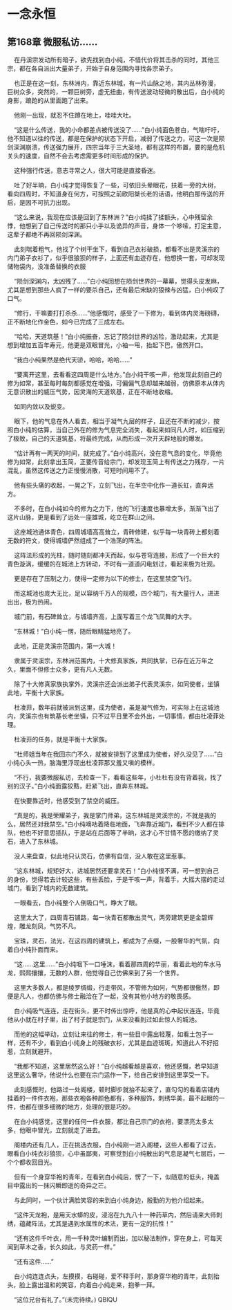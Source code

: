 # 一念永恒 
 ## 第168章 微服私访……
     在丹溪宗发动所有暗子，欲先找到白小纯，不惜代价将其击杀的同时，其他三宗，都在各自派出大量弟子，开始于自身范围内寻找各宗弟子。

    也正是在这一刻，东林洲内，靠近东林城，有一片山脉之地，其内丛林弥漫，巨树众多，突然的，一颗巨树旁，虚无扭曲，有传送波动轻微的散出后，白小纯的身影，踉跄的从里面跑了出来。

    他刚一出现，就忍不住蹲在地上，哇哇大吐。

    “这是什么传送，我的小命都差点被传送没了……”白小纯面色苍白，气喘吁吁，他不知道以往的传送，都是在保护的状态下开启，减弱了传送之力，可这一次是陨剑深渊崩溃，传送强力展开，四宗当年于三大圣地，都有这样的布置，要的是危机关头的速度，自然不会去考虑需更多时间形成的保护。

    这种强行传送，意志寻常之人，很大可能是直接昏迷。

    吐了好半晌，白小纯才觉得恢复了一些，可依旧头晕眼花，扶着一旁的大树，看向四周时，不知道身在何方，可按照之前欧阳桀长老的话语，他明白那传送的开启，是因不可抗力出现。

    “这么来说，我现在应该是回到了东林洲？”白小纯揉了揉额头，心中残留余悸，他想到了自己传送时的那只小手以及诡异的声音，身体一个哆嗦，打定主意，这辈子都绝不再回陨剑深渊。

    此刻喘着粗气，他找了个树干坐下，看到自己衣衫破损，都看不出是灵溪宗的内门弟子衣衫了，似乎很狼狈的样子，上面还有血迹存在，他想换一套，可却发现储物袋内，没准备替换的衣服

    “陨剑深渊内，太凶残了……”白小纯回想在陨剑世界的一幕幕，觉得头皮发麻，尤其是想到那些人疯了一样的要杀自己，还有最后宋缺的狠辣与凶猛，白小纯叹了口气。

    “修行，干嘛要打打杀杀……”他感慨时，感受了一下修为，看到体内灵海磅礴，正不断地化作金色，如今已完成了三成左右。

    “哈哈，天道筑基！”白小纯振奋，忘记了陨剑世界的凶险，激动起来，尤其是想到增加五百年寿元，他更是双眼冒光，小袖一甩，抬起下巴，傲然开口。

    “我白小纯果然是绝代天骄，哈哈，哈哈……”

    “要离开这里，去看看这四周是什么地方。”白小纯干咳一声，他发现此刻自己的修为如常，甚至每时每刻都感觉在增强，可偏偏气息却越来越弱，仿佛原本从体内无意识散出的威压气势，因灵海的天道筑基，正在不断地收缩。

    如同内敛以及蜕变。

    眼下，他的气息在外人看去，相当于凝气九层的样子，且还在不断的减少，按照白小纯的估算，当自己外在的修为气息完全消失，看起来如同凡人时，如压缩到了极致，自己的天道筑基，将最终完成，从而形成一次开天辟地般的爆发。

    “估计再有一两天的时间，就完成了。”白小纯高兴，没在意气息的变化，毕竟他修为如常，此刻拿出玉简，正要传音给宗门，却发现玉简上有传送之力残存，一片混乱，虽然这传送之力正慢慢消散，可短时间用不了。

    他有些头痛的收起，一晃之下，立刻飞出，在半空中化作一道长虹，直奔远方。

    不多时，在白小纯如今的修为之力下，他的飞行速度也暴增太多，渐渐飞出了这片山脉，更是看到了远处一座雄城，屹立在群山之间。

    这座城池通体青色，四周城墙高高耸立，青砖修建，似乎每一块青砖上都刻着无数的符文，使得城墙俨然组成了一个浩荡的阵法。

    这阵法形成的光柱，随时随刻都冲天而起，似与苍穹连接，形成了一个巨大的青色漩涡，缓缓的在城池上方转动，不时有一道道闪电划过，看起来极为壮观。

    更是存在了压制之力，使得一定修为以下的修士，在这里禁空飞行。

    而这城池也庞大无比，足以容纳千万人的规模，四个城门，有大量行人，进进出出，极为热闹。

    城门前，有石碑耸立，与城墙齐高，上面写着三个龙飞凤舞的大字。

    “东林城！”白小纯一愣，随后眼睛猛地亮了。

    此地，正是灵溪宗范围内，第一大城！

    隶属于灵溪宗，东林洲范围内，十大修真家族，共同执掌，已存在近万年之久，里面不但修士众多，更有凡人无数。

    除了十大修真家族执掌外，灵溪宗还会派出弟子代表灵溪宗，如同使者，坐镇此地，平衡十大家族。

    杜凌菲，数年前就被派到这里，成为使者，虽是凝气修为，可实际上在这城池内，灵溪宗也有筑基长老坐镇，只不过平日里不会外出，一切事情，都由杜凌菲处理。

    杜凌菲的任务，就是平衡十大家族。

    “杜师姐当年在我回宗门不久，就被安排到了这里成为使者，好久没见了……”白小纯心头一热，脑海里浮现出杜凌菲那又羞又嗔的模样。

    “不行，我要微服私访，去检查一下，看看这些年，小杜杜有没有背着我，找了别的汉子。”白小纯面露狡黠，赶紧飞出，直奔东林城。

    在快要靠近时，他感受到了禁空的威压。

    “真是的，我是荣耀弟子，我是掌门师弟，这东林城是灵溪宗的，不就是我的么，居然还对我禁空。”白小纯嘀咕着降临地面，飞奔靠近城门，看到不少人都在排队，他也不好意思插队，于是站在后面等了半晌，这才心不甘情不愿的缴纳了灵石，进入了东林城。

    没人来盘查，似此地只认灵石，仿佛有自信，没人敢在这里惹事。

    “这东林城，规矩好大，进城居然还要拿灵石！”白小纯很不满，可一想到自己的身份，觉得若去计较这些，有些丢脸，于是干咳一声，背着手，大摇大摆的走过城门，看到了城内的无数建筑。

    一眼看去，白小纯整个人倒吸口气，睁大了眼。

    这里太大了，四周青石铺路，每一块青石都散出灵气，两旁建筑更是金碧辉煌，雕龙刻凤，气势不凡。

    宝珠，灵石，法光，在这四周的建筑上，都成为了点缀，一股奢华的气氛，向着白小纯扑面而来。

    “这……这里……”白小纯咽下一口唾沫，看着那四周的华丽，看着此地的车水马龙，熙熙攘攘，无数的人群，他觉得自己仿佛来到了另一个世界。

    这里大多数人，都是绫罗绸缎，行走带风，不管修为如何，气势都很傲然，即便是凡人，也都仿佛与修士融洽在了一起，没有其他小地方的敬畏感。

    白小纯吸气连连，走在街头，更不时传出惊呼，他是真的心中起伏连连，毕竟他从小就在村子里，出了村子就是宗门，从来没看到过如此惊人的城池。

    而他的这幅举动，立刻让来往的修士，有一些目中露出轻蔑，如看土包子一样，还有不少，看到白小纯身上的残破衣衫，尤其是血迹斑斑，知道此人不好招惹，立刻就避开。

    “我都不知道，这里居然这么好！”白小纯越看越是喜欢，他还感慨，若早知道这里这么奢华，他说什么也要在宗门运作一下，给自己安排到这里享受一下。

    此刻感慨时，他路过一处阁楼，顿时脚步就抬不起来了，直勾勾的看着店铺内挂着的一件件衣袍，那些衣袍各种颜色都有，多种服饰，刺绣华美，最不起眼的一件，也都在很多细微的地方，处理的很是巧妙。

    在白小纯感觉，这里的任何一件衣服，都比自己宗门的衣袍，要漂亮太多太多，他眼中冒光，立刻就走了进去。

    阁楼内还有几人，正在挑选衣服，白小纯刚一进入阁楼，这些人都看了过去，眼看白小纯衣衫狼狈，心中虽鄙夷，可察觉到白小纯散出的气息是凝气七层后，一个个都收回目光。

    但有一个身穿华袍的青年，在看到白小纯后，愣了一下，似随意的低头，掩盖目中露出的一抹闪瞬即逝的奇异之芒。

    与此同时，一个伙计满脸笑容的来到白小纯身边，殷勤的为他介绍起来。

    “这件天龙袍，是用天水蟒的皮，浸泡在九九八十一种药草内，然后请来大师刺绣，蕴藏阵法，尤其是遇到水属性的术法，更有一定的抗性！”

    “还有这件千叶衣，用一千种灵叶编制而出，加以秘法制作，穿在身上，可每天闻到草木之香，长久如此，与灵药一样。”

    “还有这件……”

    白小纯连连点头，左摸摸，右碰碰，爱不释手时，那身穿华袍的青年，此刻抬头，脸上露出温和的笑容，向着白小纯走来，抱拳一拜。

    “这位兄台有礼了。”(未完待续。) 
QBIQU